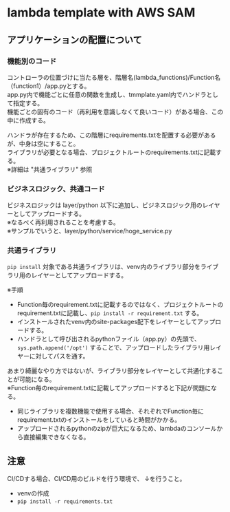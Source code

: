# lambda template with AWS SAM

## アプリケーションの配置について

### 機能別のコード

コントローラの位置づけに当たる層を、階層名(lambda_functions)/Function名（function1）/app.pyとする。  
app.py内で機能ごとに任意の関数を生成し、tmmplate.yaml内でハンドラとして指定する。  
機能ごとの固有のコード（再利用を意識しなくて良いコード）がある場合、この中に作成する。  

ハンドラが存在するため、この階層にrequirements.txtを配置する必要があるが、中身は空にすること。  
ライブラリが必要となる場合、プロジェクトルートのrequirements.txtに記載する。  
※詳細は "共通ライブラリ" 参照

### ビジネスロジック、共通コード

ビジネスロジックは layer/python 以下に追加し、ビジネスロジック用のレイヤーとしてアップロードする。  
※なるべく再利用されることを考慮する。  
※サンプルでいうと、layer/python/service/hoge_service.py  

### 共通ライブラリ

`pip install` 対象である共通ライブラリは、venv内のライブラリ部分をライブラリ用のレイヤーとしてアップロードする。  

※手順
* Function毎のrequirement.txtに記載するのではなく、プロジェクトルートのrequirement.txtに記載し、`pip install -r requirement.txt` する。  
* インストールされたvenv内のsite-packages配下をレイヤーとしてアップロードする。  
* ハンドラとして呼び出されるpythonファイル（app.py）の先頭で、 `sys.path.append('/opt')` することで、アップロードしたライブラリ用レイヤーに対してパスを通す。

あまり綺麗なやり方ではないが、ライブラリ部分をレイヤーとして共通化することが可能になる。  
※Function毎のrequirement.txtに記載してアップロードすると下記が問題になる。  
* 同じライブラリを複数機能で使用する場合、それぞれでFunction毎にrequirement.txtのインストールをしていると時間がかかる。
* アップロードされるpythonのzipが巨大になるため、lambdaのコンソールから直接編集できなくなる。  

## 注意

CI/CDする場合、CI/CD用のビルドを行う環境で、 ↓を行うこと。
* venvの作成
* `pip install -r requirements.txt`
